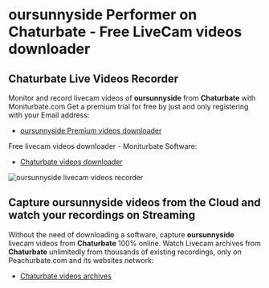 # oursunnyside Performer on Chaturbate - Free LiveCam videos downloader

## Chaturbate Live Videos Recorder

Monitor and record livecam videos of **oursunnyside** from **Chaturbate** with Moniturbate.com
Get a premium trial for free by just and only registering with your Email address:
* [oursunnyside Premium videos downloader](https://moniturbate.com/request-demo-licence-key.html)

Free livecam videos downloader - Moniturbate Software:
* [Chaturbate videos downloader](https://moniturbate.com/moniturbate-download-software.html)

![oursunnyside livecam videos recorder](https://peachurnet.com/templates/moniturbate-software.png)


## Capture oursunnyside videos from the Cloud and watch your recordings on Streaming

Without the need of downloading a software, capture **oursunnyside** livecam videos from **Chaturbate** 100% online.
Watch Livecam archives from **Chaturbate** unlimitedly from thousands of existing recordings, only on Peachurbate.com and its websites network:
* [Chaturbate videos archives](https://peachurnet.com/)